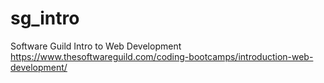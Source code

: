 # sg_intro
Software Guild Intro to Web Development https://www.thesoftwareguild.com/coding-bootcamps/introduction-web-development/

